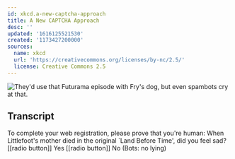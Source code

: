 ```yaml
---
id: xkcd.a-new-captcha-approach
title: A New CAPTCHA Approach
desc: ''
updated: '1616125521530'
created: '1173427200000'
sources:
  name: xkcd
  url: 'https://creativecommons.org/licenses/by-nc/2.5/'
  license: Creative Commons 2.5
---
```

![They'd use that Futurama episode with Fry's dog, but even spambots cry at that.](https://imgs.xkcd.com/comics/a_new_captcha_approach.png)

## Transcript
To complete your web registration, please prove that you're human:
When Littlefoot's mother died in the original `Land Before Time', did you feel sad?
[[radio button]] Yes
[[radio button]] No
(Bots: no lying)
